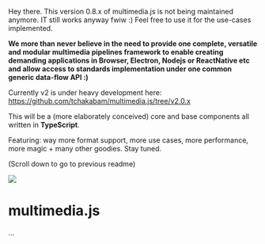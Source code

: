 
Hey there. This version 0.8.x of multimedia.js is not being maintained anymore. IT still works anyway fwiw :) Feel free to use it for the use-cases implemented.

**We more than never believe in the need to provide one complete, versatile and modular multimedia pipelines framework to enable creating demanding applications in Browser, Electron, Nodejs or ReactNative etc and allow access to standards implementation under one common generic data-flow API :)**

Currently v2 is under heavy development here: https://github.com/tchakabam/multimedia.js/tree/v2.0.x

This will be a (more elaborately conceived) core and base components all written in **TypeScript**.

Featuring: way more format support, more use cases, more performance, more magic + many other goodies. Stay tuned.

(Scroll down to go to previous readme)

<img src="https://media.giphy.com/media/3oEhmM10mIi1dkMfmg/giphy.gif" />

# multimedia.js

...
